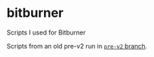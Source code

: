 # bitburner
Scripts I used for Bitburner

Scripts from an old pre-v2 run in [`pre-v2` branch](https://github.com/jorupp/bitburner/tree/pre-v2).
